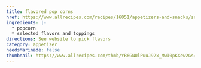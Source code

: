 ```yaml
---
title: flavored pop corns
href: https://www.allrecipes.com/recipes/16051/appetizers-and-snacks/snacks/popcorn/
ingredients: |-
  * p﻿opcorn
  * s﻿elected flavors and toppings
directions: S﻿ee website to pick flavors
category: appetizer
needsMarinade: false
thumbnail: https://www.allrecipes.com/thmb/YB6GNUlPuuJ92x_MwI0pKXew2Gs=/750x0/filters:no_upscale():max_bytes(150000):strip_icc():format(webp)/223195-pad-thai-popcorn-cooking-is-fun-6e0eca8ef40c4cf396c0dd433144a32b.jpeg
---
```

